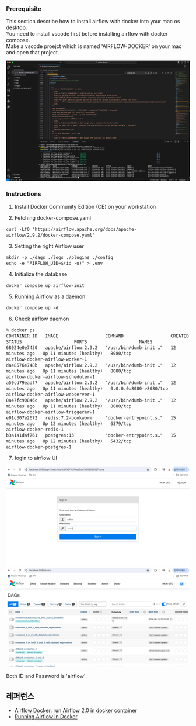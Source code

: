 ### Prerequisite ###

This section describe how to install airflow with docker into your mac os desktop.  
You need to install vscode first before installing airflow with docker compose.  
Make a vscode proejct which is named 'AIRFLOW-DOCKER' on your mac and open that project.  

![](https://github.com/gnosia93/airflow-on-aws/blob/main/airflow-docker/images/airflow-docker.png)


### Instructions ###

1. Install Docker Community Edition (CE) on your workstation


2. Fetching docker-compose.yaml

```
curl -LfO 'https://airflow.apache.org/docs/apache-airflow/2.9.2/docker-compose.yaml'
```

3. Setting the right Airflow user
```
mkdir -p ./dags ./logs ./plugins ./config
echo -e "AIRFLOW_UID=$(id -u)" > .env
```

4. Initialize the database
```
docker compose up airflow-init
```

5. Running Airflow as a daemon 
```
docker compose up -d
```

6. Check airflow daemon
```
% docker ps 
CONTAINER ID   IMAGE                  COMMAND                  CREATED          STATUS                    PORTS                    NAMES
68024e0e7430   apache/airflow:2.9.2   "/usr/bin/dumb-init …"   12 minutes ago   Up 11 minutes (healthy)   8080/tcp                 airflow-docker-airflow-worker-1
dae8576e748b   apache/airflow:2.9.2   "/usr/bin/dumb-init …"   12 minutes ago   Up 11 minutes (healthy)   8080/tcp                 airflow-docker-airflow-scheduler-1
a50cd79eadf7   apache/airflow:2.9.2   "/usr/bin/dumb-init …"   12 minutes ago   Up 11 minutes (healthy)   0.0.0.0:8080->8080/tcp   airflow-docker-airflow-webserver-1
8a47fc90846c   apache/airflow:2.9.2   "/usr/bin/dumb-init …"   12 minutes ago   Up 11 minutes (healthy)   8080/tcp                 airflow-docker-airflow-triggerer-1
e01c307e2672   redis:7.2-bookworm     "docker-entrypoint.s…"   15 minutes ago   Up 12 minutes (healthy)   6379/tcp                 airflow-docker-redis-1
b3a1a1daf761   postgres:13            "docker-entrypoint.s…"   15 minutes ago   Up 12 minutes (healthy)   5432/tcp                 airflow-docker-postgres-1
```

7. login to airflow UI

![](https://github.com/gnosia93/airflow-on-aws/blob/main/airflow-docker/images/airflow-login-1.png)
![](https://github.com/gnosia93/airflow-on-aws/blob/main/airflow-docker/images/airflow-login-2.png)

Both ID and Password is 'airflow'



## 레퍼런스 ##

* [Airflow Docker: run Airflow 2.0 in docker container](https://www.youtube.com/watch?v=J6azvFhndLg&list=PLwFJcsJ61oujAqYpMp1kdUBcPG0sE0QMT&index=3)
* [Running Airflow in Docker](https://airflow.apache.org/docs/apache-airflow/stable/howto/docker-compose/index.html)
